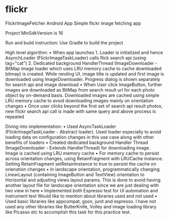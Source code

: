 # flickr

FlickrImageFetcher Android App
Simple flickr image fetching app

Project MinSdkVersion is 16

Run and build instruction:
Use Gradle to build the project

High level algorithm:
• When app launches 1. Loader is initialized and hence AsynchLoader (FlickrImageTaskLoader) calls
flick search api (using tag="cat") 2. Dedicated background HandlerThread (ImageDownloader -
BitMap image loader which uses LRU memory cache to cache downloaded bitmap) is created.
While rending UI, image title is updated and first image is downloaded using ImageDownloader.
Progress dialog is shown separately for search api and image download
• When User click ImageButton, further images are downloaded as BitMap from search result url for
each photo object by on-demand basis. Downloaded images are cached using simple LRU
memory cache to avoid downloading images mainly on orientation changes
• Once user clicks beyond the first set of search api result photos, new flickr search api call is made
with same query and above process is repeated

Diving into implementation:
• Used AsyncTaskLoader (FlickrImageTaskLoader - Abstract loader). Used loader especially to avoid
loading data on configuration changes in this use case along with other benefits of loaders
• Created dedicated background Handler Thread (ImageDownloader - Extends HandlerThread) for
downloading image. Image is cached using LRU memory cache
• For memory cache to persist across orientation changes, using RetainFragment with LRUCache
instance. Setting RetainFragment setRetainInstance to true to persist the cache on orienation
changes
• In landscape orientation, programmatically changing LinearLayout (containing ImageButton and
TextView) orientation to Horizontal and adjusting views layout params. This is done to avoid having
another layout file for landscape orientation since we are just dealing with two view in here
• Implemented both Espresso test for UI automation and instrument test
Would like to mention about libraries used and not used
• Used basic libraries like appcompat, gson, junit and espresso. I have not used any other libraries
like ButterKnife, Volley and image loading library like Picasso etc to accomplish this task for this
practice test.
